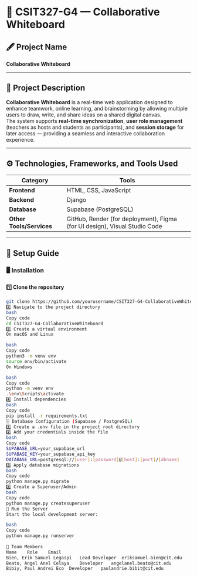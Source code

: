 # 🧠 CSIT327-G4 — Collaborative Whiteboard

## 🖋️ Project Name
**Collaborative Whiteboard**

---

## 📖 Project Description
**Collaborative Whiteboard** is a real-time web application designed to enhance teamwork, online learning, and brainstorming by allowing multiple users to draw, write, and share ideas on a shared digital canvas.  
The system supports **real-time synchronization**, **user role management** (teachers as hosts and students as participants), and **session storage** for later access — providing a seamless and interactive collaboration experience.

---

## ⚙️ Technologies, Frameworks, and Tools Used

| Category | Tools |
|-----------|-------|
| **Frontend** | HTML, CSS, JavaScript |
| **Backend** | Django |
| **Database** | Supabase (PostgreSQL) |
| **Other Tools/Services** | GitHub, Render (for deployment), Figma (for UI design), Visual Studio Code |

---

## 🧩 Setup Guide

### 🖥️ Installation

#### 1️⃣ Clone the repository
```bash
git clone https://github.com/yourusername/CSIT327-G4-CollaborativeWhiteboard.git
2️⃣ Navigate to the project directory
bash
Copy code
cd CSIT327-G4-CollaborativeWhiteboard
3️⃣ Create a virtual environment
On macOS and Linux

bash
Copy code
python3 -m venv env
source env/bin/activate
On Windows

bash
Copy code
python -m venv env
.\env\Scripts\activate
4️⃣ Install dependencies
bash
Copy code
pip install -r requirements.txt
🗄️ Database Configuration (Supabase / PostgreSQL)
1️⃣ Create a .env file in the project root directory
2️⃣ Add your credentials inside the file
bash
Copy code
SUPABASE_URL=your_supabase_url
SUPABASE_KEY=your_supabase_api_key
DATABASE_URL=postgresql://[user]:[password]@[host]:[port]/[dbname]
3️⃣ Apply database migrations
bash
Copy code
python manage.py migrate
4️⃣ Create a Superuser/Admin
bash
Copy code
python manage.py createsuperuser
🚀 Run the Server
Start the local development server:

bash
Copy code
python manage.py runserver
 
👥 Team Members
Name	Role	Email
Bien, Erik Samuel Legaspi	Lead Developer	eriksamuel.bien@cit.edu
Beato, Angel Anel Celaya	Developer	angelanel.beato@cit.edu
Bibiy, Paul Andrei Eco	Developer	paulandrie.bibit@cit.edu